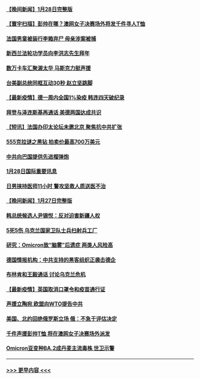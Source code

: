 #### [【晚间新闻】1月28日完整版](../pages/prog202/a103333239.md?t=01291501) 
#### [【寰宇扫描】彭帅在哪？澳网女子决赛场外将发千件寻人T恤](../pages/prog202/a103333071.md?t=01291501) 
#### [法国男童被装行李箱弃尸 母亲涉案被捕](../pages/prog202/a103333233.md?t=01291501) 
#### [新西兰法轮功学员向李洪志先生拜年](../pages/prog202/a103333217.md?t=01291501) 
#### [数万卡车汇聚渥太华 马斯克力挺声援](../pages/prog202/a103333049.md?t=01291501) 
#### [台美副总统同框互动30秒 赵立坚跳脚](../pages/prog202/a103332944.md?t=01291501) 
#### [【最新疫情】德一周内全国1%染疫 韩连四天破纪录](../pages/prog202/a103332883.md?t=01291501) 
#### [拜登与泽连斯基再通话 美德两国达成共识](../pages/prog202/a103332826.md?t=01291501) 
#### [【短讯】法国办印太论坛未邀北京  聚焦抗中共扩张](../pages/prog202/a103332801.md?t=01291501) 
#### [555克拉谜之黑钻 拍卖价最高700万美元](../pages/prog202/a103332746.md?t=01291501) 
#### [中共向巴国提供先进榴弹炮](../pages/prog202/a103332622.md?t=01291501) 
#### [1月28日国际重要讯息](../pages/prog202/a103332578.md?t=01291501) 
#### [日男挟持医师11小时 警攻坚救人质送医不治](../pages/prog202/a103332406.md?t=01291501) 
#### [【晚间新闻】1月27日完整版](../pages/prog202/a103332283.md?t=01291501) 
#### [韩总统候选人尹锡悦：反对迫害新疆人权](../pages/prog202/a103332019.md?t=01291501) 
#### [5死5伤 乌克兰国家卫队士兵扫射兵工厂](../pages/prog202/a103332153.md?t=01291501) 
#### [研究：Omicron致“脑雾”后遗症 两类人风险高](../pages/prog202/a103332201.md?t=01291501) 
#### [德国情报机构：中共支持的黑客组织正袭击德企](../pages/prog202/a103332090.md?t=01291501) 
#### [布林肯和王毅通话 讨论乌克兰危机](../pages/prog202/a103331996.md?t=01291501) 
#### [【最新疫情】英国取消口罩令和疫苗通行证](../pages/prog202/a103331977.md?t=01291501) 
#### [声援立陶宛 欧盟向WTO提告中共](../pages/prog202/a103331943.md?t=01291501) 
#### [美国、北约回绝俄罗斯立场 俄：不急于评估决定](../pages/prog202/a103331932.md?t=01291501) 
#### [千件声援彭帅T恤 将在澳网女子决赛场外派发](../pages/prog202/a103331885.md?t=01291501) 
#### [Omicron亚变种BA.2成丹麦主流毒株 世卫示警](../pages/prog202/a103331869.md?t=01291501) 

----
#### [ >>> 更早内容 <<< ](../indexes/prog202-earlier.md)
